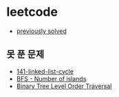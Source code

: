 # leetcode

- [previously solved](https://github.com/JisangYou/algorithm-solution)

## 못 푼 문제

- [141-linked-list-cycle](https://github.com/JisangYou/leetcode/tree/master/141-linked-list-cycle)
- [BFS - Number of islands](https://leetcode.com/explore/learn/card/queue-stack/231/practical-application-queue/1374/)
- [Binary Tree Level Order Traversal](https://leetcode.com/explore/learn/card/data-structure-tree/134/traverse-a-tree/931/)
